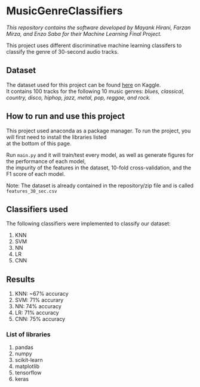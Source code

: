 # MusicGenreClassifiers

_This repository contains the software developed by Mayank Hirani, Farzan Mirza, and Enzo Saba for their Machine Learning Final Project._

This project uses different discriminative machine learning classifers to classify the genre of 30-second audio tracks. <br />

## Dataset
The dataset used for this project can be found [here](https://www.kaggle.com/datasets/andradaolteanu/gtzan-dataset-music-genre-classification) on Kaggle. <br />
It contains 100 tracks for the following 10 music genres: _blues, classical, country, disco, hiphop, jazz, metal, pop, reggae, and rock._

## How to run and use this project
This project used anaconda as a package manager. To run the project, you will first need to install the libraries listed <br />
at the bottom of this page. <br />

Run ```main.py``` and it will train/test every model, as well as generate figures for the performance of each model, <br />
the impurity of the features in the dataset, 10-fold cross-validation, and the F1 score of each model.

Note: The dataset is already contained in the repository/zip file and is called ```features_30_sec.csv``` 

## Classifiers used
The following classifiers were implemented to classify our dataset: <br />
1. KNN
2. SVM
3. NN
4. LR
5. CNN

## Results
1. KNN: ~67% accuracy
2. SVM: 71% accurary
3. NN: 74% accuracy
4. LR: 71% accuracy
5. CNN: 75% accuracy

### List of libraries
1. pandas
2. numpy
3. scikit-learn
4. matplotlib
5. tensorflow
6. keras
